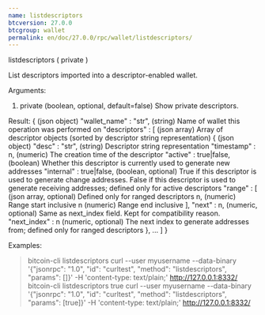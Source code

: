 ```yaml
---
name: listdescriptors
btcversion: 27.0.0
btcgroup: wallet
permalink: en/doc/27.0.0/rpc/wallet/listdescriptors/
---
```


listdescriptors ( private )

List descriptors imported into a descriptor-enabled wallet.

Arguments:
1. private    (boolean, optional, default=false) Show private descriptors.

Result:
{                                 (json object)
  "wallet_name" : "str",          (string) Name of wallet this operation was performed on
  "descriptors" : [               (json array) Array of descriptor objects (sorted by descriptor string representation)
    {                             (json object)
      "desc" : "str",             (string) Descriptor string representation
      "timestamp" : n,            (numeric) The creation time of the descriptor
      "active" : true|false,      (boolean) Whether this descriptor is currently used to generate new addresses
      "internal" : true|false,    (boolean, optional) True if this descriptor is used to generate change addresses. False if this descriptor is used to generate receiving addresses; defined only for active descriptors
      "range" : [                 (json array, optional) Defined only for ranged descriptors
        n,                        (numeric) Range start inclusive
        n                         (numeric) Range end inclusive
      ],
      "next" : n,                 (numeric, optional) Same as next_index field. Kept for compatibility reason.
      "next_index" : n            (numeric, optional) The next index to generate addresses from; defined only for ranged descriptors
    },
    ...
  ]
}

Examples:
> bitcoin-cli listdescriptors 
> curl --user myusername --data-binary '{"jsonrpc": "1.0", "id": "curltest", "method": "listdescriptors", "params": []}' -H 'content-type: text/plain;' http://127.0.0.1:8332/
> bitcoin-cli listdescriptors true
> curl --user myusername --data-binary '{"jsonrpc": "1.0", "id": "curltest", "method": "listdescriptors", "params": [true]}' -H 'content-type: text/plain;' http://127.0.0.1:8332/


